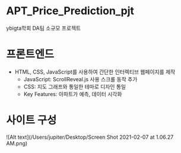 # APT_Price_Prediction_pjt
ybigta학회 DA팀 소규모 프로젝트

# 프론트엔드
* HTML, CSS, JavaScript를 사용하여 간단한 인터렉티브 웹페이지를 제작
  - JavaScript: ScrollReveal.js 사용 스크롤 동작 추가
  - CSS: 지도 그래프와 통일한 테마로 디자인 통일
  - Key Features: 아파트가 예측, 데이터 시각화

# 사이트 구성


![Alt text](/Users/jupiter/Desktop/Screen Shot 2021-02-07 at 1.06.27 AM.png)
